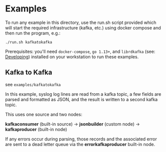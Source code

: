 # Examples

To run any example in this directory, use the run.sh script provided which will start the required infrastructure (kafka,
etc.) using docker compose and then run the program, e.g.:

```
./run.sh kafkatokafka
```

Prerequisites:  you'll need `docker-compose`, `go 1.13+`, and `librdkafka` (see: [Developing](../README.md#developing)) 
installed on your workstation to run these examples.

## Kafka to Kafka
see `examples/kafkatokafka`

In this example, syslog log lines are read from a kafka topic, a few fields are parsed and formatted as JSON, and the
result is written to a second kafka topic.

This uses one source and two nodes:

**kafkaconsumer** (built-in source)  -> **jsonbuilder** (custom node) -> **kafkaproducer** (built-in node)

If any errors occur during parsing, those records and the associated error are sent to a dead letter queue via the
**errorkafkaproducer** built-in node.
